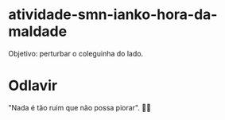 # atividade-smn-ianko-hora-da-maldade
Objetivo: perturbar o coleguinha do lado. 

# Odlavir
"Nada é tão ruim que não possa piorar". 🥲🥲